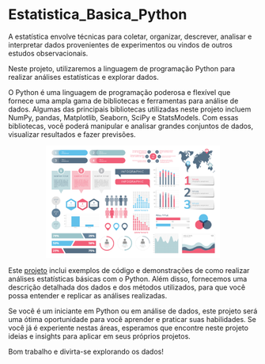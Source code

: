 # Estatistica_Basica_Python

A estatística envolve técnicas para coletar, organizar, descrever, analisar e interpretar dados provenientes de experimentos ou vindos de outros estudos observacionais.

Neste projeto, utilizaremos a linguagem de programação Python para realizar análises estatísticas e explorar dados.

O Python é uma linguagem de programação poderosa e flexível que fornece uma ampla gama de bibliotecas e ferramentas para análise de dados. Algumas das principais bibliotecas utilizadas neste projeto incluem NumPy, pandas, Matplotlib, Seaborn, SciPy e StatsModels. Com essas bibliotecas, você poderá manipular e analisar grandes conjuntos de dados, visualizar resultados e fazer previsões.

<p align="center">
  <img src="estatistica.jpg" width=70% >
</p>


Este [projeto]() inclui exemplos de código e demonstrações de como realizar análises estatísticas básicas com o Python. Além disso, fornecemos uma descrição detalhada dos dados e dos métodos utilizados, para que você possa entender e replicar as análises realizadas.

Se você é um iniciante em Python ou em análise de dados, este projeto será uma ótima oportunidade para você aprender e praticar suas habilidades. Se você já é experiente nestas áreas, esperamos que encontre neste projeto ideias e insights para aplicar em seus próprios projetos.

Bom trabalho e divirta-se explorando os dados!
